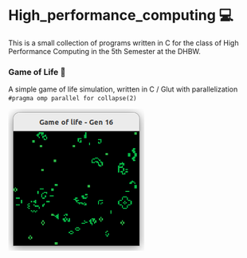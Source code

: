 # High_performance_computing 💻

This is a small collection of programs written in C for the class of High Performance Computing in the 5th Semester at the DHBW.

### Game of Life 🦠
A simple game of life simulation, written in C / Glut with parallelization `#pragma omp parallel for collapse(2)`

![](img.png)

